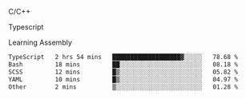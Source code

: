 <p>C/C++</p>
<p> Typescript</p>
<p>Learning Assembly</p>

<!--START_SECTION:waka-->

```txt
TypeScript   2 hrs 54 mins   ███████████████████▓░░░░░   78.68 %
Bash         18 mins         ██░░░░░░░░░░░░░░░░░░░░░░░   08.18 %
SCSS         12 mins         █▒░░░░░░░░░░░░░░░░░░░░░░░   05.82 %
YAML         10 mins         █▒░░░░░░░░░░░░░░░░░░░░░░░   04.97 %
Other        2 mins          ▒░░░░░░░░░░░░░░░░░░░░░░░░   01.28 %
```

<!--END_SECTION:waka-->
